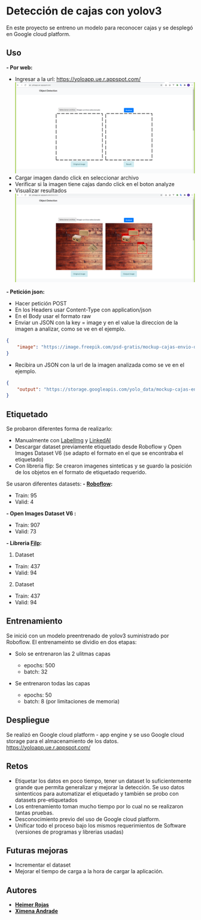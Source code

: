 # Detección de cajas con yolov3

En este proyecto se entreno un modelo para reconocer cajas y se desplegó en Google cloud platform.

## Uso
**- Por web:**
 - Ingresar a la url: https://yoloapp.ue.r.appspot.com/
 ![index_image](https://github.com/HeimerR/obj_detect/blob/main/imagenes_github/1.png)
 - Cargar imagen dando click en seleccionar archivo
 - Verificar si la imagen tiene cajas dando click en el boton analyze
 - Visualizar resultados
 ![detection_image](https://github.com/HeimerR/obj_detect/blob/main/imagenes_github/2.png)


**- Petición json:**
 - Hacer petición POST
 - En los Headers usar Content-Type con application/json
 - En el Body usar el formato raw
 - Enviar un JSON con la key = image y en el value la direccion de la imagen a analizar, como se ve en el ejemplo.
```json
{
	"image": "https://image.freepik.com/psd-gratis/mockup-cajas-envio-diferentes-tamanos_23-2147861796.jpg"
}
```
 - Recibira un JSON con la url de la imagen analizada como se ve en el ejemplo.
```json
{
    "output": "https://storage.googleapis.com/yolo_data/mockup-cajas-envio-diferentes-tamanos_23-2147861796.jpg.analized.jpg"
}
```

## Etiquetado
Se probaron diferentes forma de realizarlo:
- Manualmente con [LabelImg](https://github.com/tzutalin/labelImg "LabelImg") y [LinkedAI](https://linkedai.co/ "LinkedAI")
- Descargar dataset previamente etiquetado desde Roboflow y Open Images Dataset V6 (se adapto el formato en el que se encontraba el etiquetado)
- Con libreria flip: Se crearon imagenes sinteticas y se guardo la posición de los objetos en el formato de etiquetado requerido.

Se usaron diferentes datasets:
**- [Roboflow](https://github.com/roboflow-ai/keras-yolo3/blob/master/yolo.py "Roboflow"):**
 - Train: 95
 - Valid: 4

**- Open Images Dataset V6 :**
 - Train: 907
 - Valid: 73

**- Libreria [Filp](https://github.com/LinkedAi/flip "Filp"):**
1. Dataset
 - Train: 437
 - Valid: 94
 
2. Dataset
 - Train: 437
 - Valid: 94

## Entrenamiento
Se inició con un modelo preentrenado de yolov3 suministrado por Roboflow. El entrenameinto se dividio en dos etapas:
- Solo se entrenaron las 2 ulitmas capas
  - epochs: 500
  - batch: 32

 
- Se entrenaron todas las capas
  - epochs: 50
  - batch: 8 (por limitaciones de memoria)

## Despliegue
Se realizó en Google cloud platform - app engine y se uso Google cloud storage para el almacenamiento de los datos.
https://yoloapp.ue.r.appspot.com/

## Retos
- Etiquetar los datos en poco tiempo, tener un dataset lo suficientemente grande que permita generalizar y mejorar la detección. Se uso datos sintenticos para automatizar el etiquetado y también se probo con datasets pre-etiquetados
- Los entrenamiento toman mucho tiempo por lo cual no se realizaron tantas pruebas.
- Desconocimiento previo del uso de Google cloud platform.
- Unificar todo el proceso bajo los mismos requerimientos de Software (versiones de programas y librerias usadas)

## Futuras mejoras
- Incrementar el dataset
- Mejorar el tiempo de carga a la hora de cargar la aplicación.

## Autores
* [**Heimer Rojas**](https://github.com/HeimerR)
* [**Ximena Andrade**](https://github.com/xica369)
